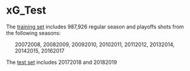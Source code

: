 # xG_Test

The <a href="https://drive.google.com/open?id=1UmjHj11uoGeoWdiNDPRoMBnGsiAcDv8w">training set</a> includes 987,926 regular season and playoffs shots from the following seasons:<br>
<ul>20072008, 20082009, 20092010, 20102011, 20112012, 20132014, 20142015, 20162017</ul>
The <a href="https://drive.google.com/open?id=1cvIFsDJFNWYHBoSNAegZ1qHy72HHYQiz">test set</a> includes 20172018 and 20182019
<p>
